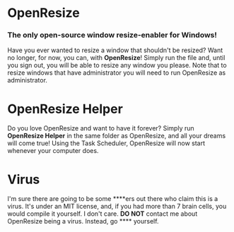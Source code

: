 # OpenResize
### The only open-source window resize-enabler for Windows!
Have you ever wanted to resize a window that shouldn't be resized? Want no longer, for now, you can, with **OpenResize**! Simply run the file and, until you sign out, you will be able to resize any window you please. Note that to resize windows that have administrator you will need to run OpenResize as administrator.
# OpenResize Helper
Do you love OpenResize and want to have it forever? Simply run **OpenResize Helper** in the same folder as OpenResize, and all your dreams will come true! Using the Task Scheduler, OpenResize will now start whenever your computer does.
# Virus
I'm sure there are going to be some ****ers out there who claim this is a virus. It's under an MIT license, and, if you had more than 7 brain cells, you would compile it yourself. I don't care. **DO NOT** contact me about OpenResize being a virus. Instead, go **** yourself.
